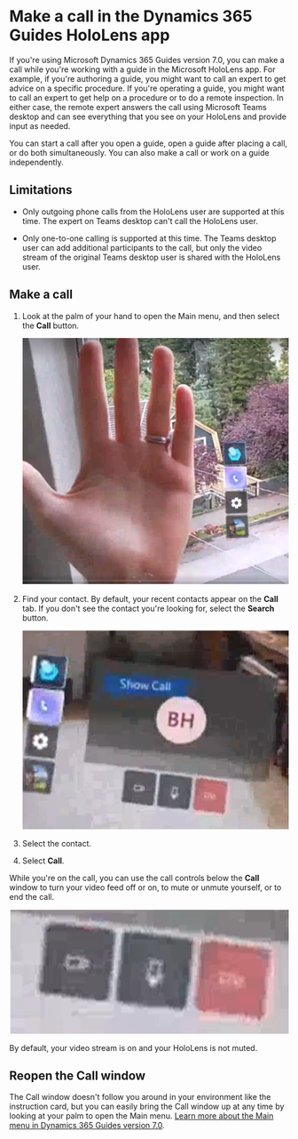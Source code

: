 # Make a call in the Dynamics 365 Guides HoloLens app

If you're using Microsoft Dynamics 365 Guides version 7.0, you can make a call while you're working with a guide in the Microsoft HoloLens app. For example, if you're authoring a guide, you might want to call an expert to get advice on a specific procedure. If you're operating a guide, you might want to call an expert to get help on a procedure or to do a remote inspection. In either case, the remote expert answers the call using Microsoft Teams desktop and can see everything that you see on your HoloLens and provide input as needed. 

You can start a call after you open a guide, open a guide after placing a call, or do both simultaneously. You can also make a call or work on a guide independently.

## Limitations

- Only outgoing phone calls from the HoloLens user are supported at this time. The expert on Teams desktop can't call the HoloLens user.

- Only one-to-one calling is supported at this time. The Teams desktop user can add additional participants to the call, but only the video stream of the original Teams desktop user is shared with the HoloLens user.

## Make a call

1. Look at the palm of your hand to open the Main menu, and then select the **Call** button.

    ![Screen shot of hand and Main menu.](media/main-menu.PNG "Screen shot of hand and Main menu")
    
2. Find your contact. By default, your recent contacts appear on the **Call** tab. If you don't see the contact you're looking for, select the **Search** button. 

    ![Screen shot of Call submenu.](media/main-menu-call-submenu.PNG "Screen shot of Call submenu")
    
3. Select the contact.

4. Select **Call**.

While you're on the call, you can use the call controls below the **Call** window to turn your video feed off or on, to mute or unmute yourself, or to end the call.

![Screen shot of call controls.](media/call-controls.PNG "Screen shot of call controls")

By default, your video stream is on and your HoloLens is not muted. 
    
## Reopen the Call window

The Call window doesn't follow you around in your environment like the instruction card, but you can easily bring the Call window up at any time by looking at your palm to open the Main menu. [Learn more about the Main menu in Dynamics 365 Guides version 7.0](main-menu.md).
